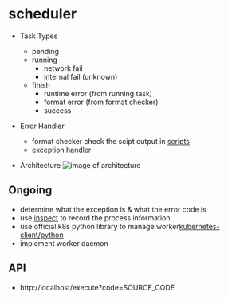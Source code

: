# scheduler

* Task Types
	* pending
	* running
		* network fail
		* internal fail (unknown)
	* finish
		* runtime error (from running task)
		* format error (from format checker)
		* success

* Error Handler
	* format checker
		check the scipt output in [scripts](https://github.com/KeepLearningFromSideProject/SimpleComicCrawler/tree/crawl_engine/scripts)
	* exception handler

* Architecture
![image of architecture](https://imgur.com/LeHpf1n.png)

## Ongoing

* determine what the exception is & what the error code is
* use [inspect](https://docs.python.org/3/library/inspect.html) to record the process information
* use official k8s python library to manage worker[kubernetes-client/python](https://github.com/kubernetes-client/python)
* implement worker daemon

## API

* http://localhost/execute?code=SOURCE_CODE

